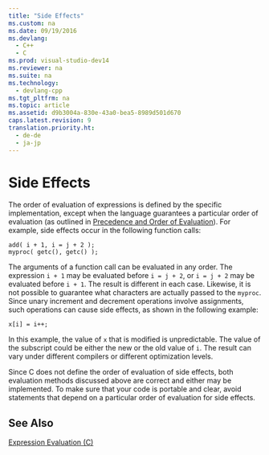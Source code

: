 ```yaml
---
title: "Side Effects"
ms.custom: na
ms.date: 09/19/2016
ms.devlang: 
  - C++
  - C
ms.prod: visual-studio-dev14
ms.reviewer: na
ms.suite: na
ms.technology: 
  - devlang-cpp
ms.tgt_pltfrm: na
ms.topic: article
ms.assetid: d9b3004a-830e-43a0-bea5-8989d501d670
caps.latest.revision: 9
translation.priority.ht: 
  - de-de
  - ja-jp
---
```

# Side Effects
The order of evaluation of expressions is defined by the specific implementation, except when the language guarantees a particular order of evaluation (as outlined in [Precedence and Order of Evaluation](../vs140/Precedence-and-Order-of-Evaluation.md)). For example, side effects occur in the following function calls:  
  
```  
add( i + 1, i = j + 2 );  
myproc( getc(), getc() );  
```  
  
 The arguments of a function call can be evaluated in any order. The expression `i + 1` may be evaluated before `i = j + 2`, or `i = j + 2` may be evaluated before `i + 1`. The result is different in each case. Likewise, it is not possible to guarantee what characters are actually passed to the `myproc`. Since unary increment and decrement operations involve assignments, such operations can cause side effects, as shown in the following example:  
  
```  
x[i] = i++;  
```  
  
 In this example, the value of `x` that is modified is unpredictable. The value of the subscript could be either the new or the old value of `i`. The result can vary under different compilers or different optimization levels.  
  
 Since C does not define the order of evaluation of side effects, both evaluation methods discussed above are correct and either may be implemented. To make sure that your code is portable and clear, avoid statements that depend on a particular order of evaluation for side effects.  
  
## See Also  
 [Expression Evaluation (C)](../vs140/Expression-Evaluation--C-.md)